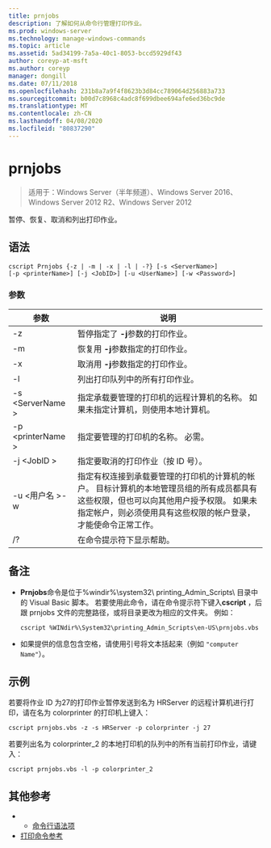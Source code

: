 ```yaml
---
title: prnjobs
description: 了解如何从命令行管理打印作业。
ms.prod: windows-server
ms.technology: manage-windows-commands
ms.topic: article
ms.assetid: 5ad34199-7a5a-40c1-8053-bccd5929df43
author: coreyp-at-msft
ms.author: coreyp
manager: dongill
ms.date: 07/11/2018
ms.openlocfilehash: 231b8a7a9f4f8623b3d84cc789064d256883a733
ms.sourcegitcommit: b00d7c8968c4adc8f699dbee694afe6ed36bc9de
ms.translationtype: MT
ms.contentlocale: zh-CN
ms.lasthandoff: 04/08/2020
ms.locfileid: "80837290"
---
```

# <a name="prnjobs"></a>prnjobs

>适用于：Windows Server（半年频道）、Windows Server 2016、Windows Server 2012 R2、Windows Server 2012

暂停、恢复、取消和列出打印作业。

## <a name="syntax"></a>语法
```
cscript Prnjobs {-z | -m | -x | -l | -?} [-s <ServerName>] 
[-p <printerName>] [-j <JobID>] [-u <UserName>] [-w <Password>]
```

### <a name="parameters"></a>参数

|          参数           |                                                                                                                                                                                        说明                                                                                                                                                                                        |
|------------------------------|-------------------------------------------------------------------------------------------------------------------------------------------------------------------------------------------------------------------------------------------------------------------------------------------------------------------------------------------------------------------------------------------|
|              -z              |                                                                                                                                                                 暂停指定了 **-j**参数的打印作业。                                                                                                                                                                 |
|              -m              |                                                                                                                                                                恢复用 **-j**参数指定的打印作业。                                                                                                                                                                 |
|              -x              |                                                                                                                                                                取消用 **-j**参数指定的打印作业。                                                                                                                                                                 |
|              -l              |                                                                                                                                                                        列出打印队列中的所有打印作业。                                                                                                                                                                         |
|       -s \<ServerName >       |                                                                                                                  指定承载要管理的打印机的远程计算机的名称。 如果未指定计算机，则使用本地计算机。                                                                                                                  |
|      -p \<printerName >       |                                                                                                                                                           指定要管理的打印机的名称。 必需。                                                                                                                                                            |
|         -j \<JobID >          |                                                                                                                                                                指定要取消的打印作业（按 ID 号）。                                                                                                                                                                 |
| -u \<用户名 >-w <Password> | 指定有权连接到承载要管理的打印机的计算机的帐户。 目标计算机的本地管理员组的所有成员都具有这些权限，但也可以向其他用户授予权限。 如果未指定帐户，则必须使用具有这些权限的帐户登录，才能使命令正常工作。 |
|              /?              |                                                                                                                                                                           在命令提示符下显示帮助。                                                                                                                                                                            |

## <a name="remarks"></a>备注
-   **Prnjobs**命令是位于%windir%\system32\ printing_Admin_Scripts\\<language> 目录中的 Visual Basic 脚本。 若要使用此命令，请在命令提示符下键入**cscript** ，后跟 prnjobs 文件的完整路径，或将目录更改为相应的文件夹。 例如：
    ```
    cscript %WINdir%\System32\printing_Admin_Scripts\en-US\prnjobs.vbs
    ```
-   如果提供的信息包含空格，请使用引号将文本括起来（例如 `"computer Name"`）。

## <a name="examples"></a><a name="BKMK_examples"></a>示例
若要将作业 ID 为27的打印作业暂停发送到名为 HRServer 的远程计算机进行打印，请在名为 colorprinter 的打印机上键入：
```
cscript prnjobs.vbs -z -s HRServer -p colorprinter -j 27
```
若要列出名为 colorprinter_2 的本地打印机的队列中的所有当前打印作业，请键入：
```
cscript prnjobs.vbs -l -p colorprinter_2
```

## <a name="additional-references"></a>其他参考

-   - [命令行语法项](command-line-syntax-key.md)
-   [打印命令参考](print-command-reference.md)
